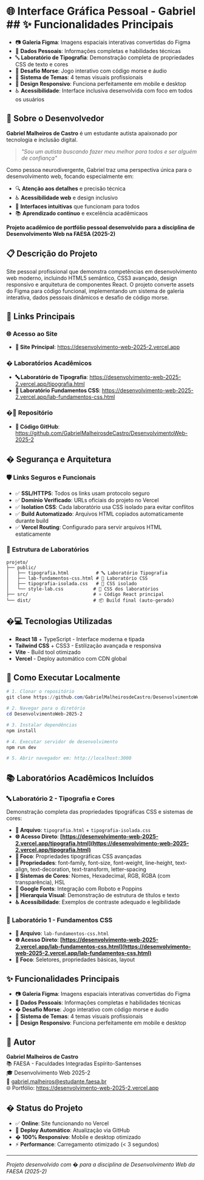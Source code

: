 # 🌐 Interface Gráfica Pessoal - Gabriel ## ✨ **Funcionalidades Principais**

- 📷 **Galeria Figma**: Imagens espaciais interativas convertidas do Figma
- 👤 **Dados Pessoais**: Informações completas e habilidades técnicas
- 🔤 **Laboratório de Tipografia**: Demonstração completa de propriedades CSS de texto e cores
- 🎯 **Desafio Morse**: Jogo interativo com código morse e áudio
- 🎨 **Sistema de Temas**: 4 temas visuais profissionais
- 📱 **Design Responsivo**: Funciona perfeitamente em mobile e desktop
- ♿ **Acessibilidade**: Interface inclusiva desenvolvida com foco em todos os usuários

## 🌟 **Sobre o Desenvolvedor**

**Gabriel Malheiros de Castro** é um estudante autista apaixonado por tecnologia e inclusão digital. 

> *"Sou um autista buscando fazer meu melhor para todos e ser alguém de confiança"*

Como pessoa neurodivergente, Gabriel traz uma perspectiva única para o desenvolvimento web, focando especialmente em:
- 🔍 **Atenção aos detalhes** e precisão técnica
- ♿ **Acessibilidade web** e design inclusivo
- 🎨 **Interfaces intuitivas** que funcionam para todos
- 📚 **Aprendizado contínuo** e excelência acadêmicaos

**Projeto acadêmico de portfólio pessoal desenvolvido para a disciplina de Desenvolvimento Web na FAESA (2025-2)**

## 📋 **Descrição do Projeto**

Site pessoal profissional que demonstra competências em desenvolvimento web moderno, incluindo HTML5 semântico, CSS3 avançado, design responsivo e arquitetura de componentes React. O projeto converte assets do Figma para código funcional, implementando um sistema de galeria interativa, dados pessoais dinâmicos e desafio de código morse.

## 🔗 **Links Principais**

### 🌐 **Acesso ao Site**
- **🚀 Site Principal**: https://desenvolvimento-web-2025-2.vercel.app

### � **Laboratórios Acadêmicos**
- **🔤 Laboratório de Tipografia**: https://desenvolvimento-web-2025-2.vercel.app/tipografia.html
- **📝 Laboratório Fundamentos CSS**: https://desenvolvimento-web-2025-2.vercel.app/lab-fundamentos-css.html

### �📂 **Repositório**
- **📁 Código GitHub**: https://github.com/GabrielMalheirosdeCastro/DesenvolvimentoWeb-2025-2

## � **Segurança e Arquitetura**

### 🛡️ **Links Seguros e Funcionais**
- ✅ **SSL/HTTPS**: Todos os links usam protocolo seguro
- ✅ **Domínio Verificado**: URLs oficiais do projeto no Vercel
- ✅ **Isolation CSS**: Cada laboratório usa CSS isolado para evitar conflitos
- ✅ **Build Automatizado**: Arquivos HTML copiados automaticamente durante build
- ✅ **Vercel Routing**: Configurado para servir arquivos HTML estaticamente

### 📂 **Estrutura de Laboratórios**
```
projeto/
├── public/
│   ├── tipografia.html          # 🔤 Laboratório Tipografia  
│   ├── lab-fundamentos-css.html # 📝 Laboratório CSS
│   ├── tipografia-isolada.css   # 🎨 CSS isolado
│   └── style-lab.css           # 🎨 CSS dos laboratórios
├── src/                        # ⚛️ Código React principal
└── dist/                       # 📦 Build final (auto-gerado)
```

## �💻 **Tecnologias Utilizadas**

- **React 18** + TypeScript - Interface moderna e tipada
- **Tailwind CSS** + CSS3 - Estilização avançada e responsiva  
- **Vite** - Build tool otimizado
- **Vercel** - Deploy automático com CDN global

## 🚀 **Como Executar Localmente**

```powershell
# 1. Clonar o repositório
git clone https://github.com/GabrielMalheirosdeCastro/DesenvolvimentoWeb-2025-2.git

# 2. Navegar para o diretório
cd DesenvolvimentoWeb-2025-2

# 3. Instalar dependências
npm install

# 4. Executar servidor de desenvolvimento
npm run dev

# 5. Abrir navegador em: http://localhost:3000
```

## 📚 **Laboratórios Acadêmicos Incluídos**

### 🔤 **Laboratório 2 - Tipografia e Cores**
Demonstração completa das propriedades tipográficas CSS e sistemas de cores:

- **📄 Arquivo**: `tipografia.html` + `tipografia-isolada.css`
- **🌐 Acesso Direto**: **[https://desenvolvimento-web-2025-2.vercel.app/tipografia.html](https://desenvolvimento-web-2025-2.vercel.app/tipografia.html)**
- **🎯 Foco**: Propriedades tipográficas CSS avançadas
- **🔧 Propriedades**: font-family, font-size, font-weight, line-height, text-align, text-decoration, text-transform, letter-spacing
- **🎨 Sistemas de Cores**: Nomes, Hexadecimal, RGB, RGBA (com transparência), HSL
- **📱 Google Fonts**: Integração com Roboto e Poppins
- **📐 Hierarquia Visual**: Demonstração de estrutura de títulos e texto
- **♿ Acessibilidade**: Exemplos de contraste adequado e legibilidade

### 📝 **Laboratório 1 - Fundamentos CSS**
- **📄 Arquivo**: `lab-fundamentos-css.html`
- **🌐 Acesso Direto**: **[https://desenvolvimento-web-2025-2.vercel.app/lab-fundamentos-css.html](https://desenvolvimento-web-2025-2.vercel.app/lab-fundamentos-css.html)**
- **🎯 Foco**: Seletores, propriedades básicas, layout

## ✨ **Funcionalidades Principais**

- 📷 **Galeria Figma**: Imagens espaciais interativas convertidas do Figma
- 👤 **Dados Pessoais**: Informações completas e habilidades técnicas
- � **Desafio Morse**: Jogo interativo com código morse e áudio
- 🎨 **Sistema de Temas**: 4 temas visuais profissionais
- 📱 **Design Responsivo**: Funciona perfeitamente em mobile e desktop

## 👤 **Autor**

**Gabriel Malheiros de Castro**  
📚 FAESA - Faculdades Integradas Espírito-Santenses  
🎓 Desenvolvimento Web 2025-2  
📧 gabriel.malheiros@estudante.faesa.br  
🌐 Portfólio: https://desenvolvimento-web-2025-2.vercel.app

## � **Status do Projeto**

- ✅ **Online**: Site funcionando no Vercel
- 🚀 **Deploy Automático**: Atualização via GitHub
- � **100% Responsivo**: Mobile e desktop otimizado
- ⚡ **Performance**: Carregamento otimizado (< 3 segundos)

---

*Projeto desenvolvido com � para a disciplina de Desenvolvimento Web da FAESA (2025-2)*
